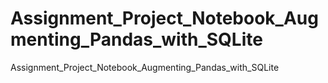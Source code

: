 # Assignment_Project_Notebook_Augmenting_Pandas_with_SQLite
Assignment_Project_Notebook_Augmenting_Pandas_with_SQLite
